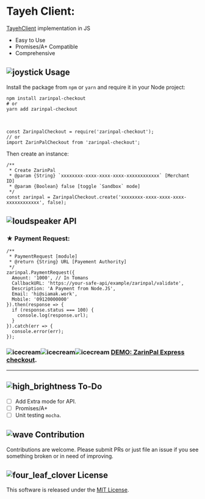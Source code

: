 # Tayeh Client:
[TayehClient](https://github.com/aref00/tayeh.git)  implementation in JS

-   Easy to Use
-   Promises/A+ Compatible
-   Comprehensive
## ![joystick](https://github.githubassets.com/images/icons/emoji/unicode/1f579.png)  Usage

Install the package from  `npm`  or  `yarn`  and require it in your Node project:

    npm install zarinpal-checkout
    # or
    yarn add zarinpal-checkout   
 <br/>

    const ZarinpalCheckout = require('zarinpal-checkout');
    // or
    import ZarinPalCheckout from 'zarinpal-checkout';
Then create an instance:

    /**
     * Create ZarinPal
     * @param {String} `xxxxxxxx-xxxx-xxxx-xxxx-xxxxxxxxxxxx` [Merchant ID]
     * @param {Boolean} false [toggle `Sandbox` mode]
     */
    const zarinpal = ZarinpalCheckout.create('xxxxxxxx-xxxx-xxxx-xxxx-xxxxxxxxxxxx', false);
## ![loudspeaker](https://github.githubassets.com/images/icons/emoji/unicode/1f4e2.png)  API

### [](https://github.com/siamak/zarinpal-checkout#-payment-request)★ Payment Request:

    /**
     * PaymentRequest [module]
     * @return {String} URL [Payement Authority]
     */
    zarinpal.PaymentRequest({
      Amount: '1000', // In Tomans
      CallbackURL: 'https://your-safe-api/example/zarinpal/validate',
      Description: 'A Payment from Node.JS',
      Email: 'hi@siamak.work',
      Mobile: '09120000000'
    }).then(response => {
      if (response.status === 100) {
        console.log(response.url);
      }
    }).catch(err => {
      console.error(err);
    });
### ![icecream](https://github.githubassets.com/images/icons/emoji/unicode/1f366.png)![icecream](https://github.githubassets.com/images/icons/emoji/unicode/1f366.png)![icecream](https://github.githubassets.com/images/icons/emoji/unicode/1f366.png)  [DEMO: ZarinPal Express checkout](https://github.com/siamakmokhtari/zarinpal-express-checkout).
<hr>

## ![high_brightness](https://github.githubassets.com/images/icons/emoji/unicode/1f506.png)  To-Do

 - [ ] Add Extra mode for API.
 - [ ] Promises/A+
 - [ ] Unit testing  `mocha`.
 ## ![wave](https://github.githubassets.com/images/icons/emoji/unicode/1f44b.png)  Contribution

Contributions are welcome. Please submit PRs or just file an issue if you see something broken or in need of improving.

## [](https://github.com/siamak/zarinpal-checkout#-license)![four_leaf_clover](https://github.githubassets.com/images/icons/emoji/unicode/1f340.png)  License

This software is released under the  [MIT License](http://siamak.mit-license.org/).
